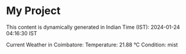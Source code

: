 # My Project

This content is dynamically generated in Indian Time (IST): 2024-01-24 04:16:30 IST


Current Weather in Coimbatore:
Temperature: 21.88 °C
Condition: mist
